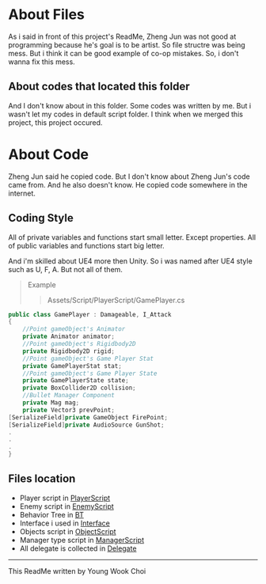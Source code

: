# About Files
As i said in front of this project's ReadMe, Zheng Jun was not good at programming because he's goal is to be artist. So file structre was being mess.
But i think it can be good example of co-op mistakes. So, i don't wanna fix this mess.

## About codes that located this folder
And I don't know about in this folder. 
Some codes was written by me. But i wasn't let my codes in default script folder. 
I think when we merged this project, this project occured.


# About Code
Zheng Jun said he copied code. But I don't know about Zheng Jun's code came from. And he also doesn't know.
He copied code somewhere in the internet. 

## Coding Style
All of private variables and functions start small letter. Except properties.
All of public variables and functions start big letter.


And i'm skilled about UE4 more then Unity. So i was named after UE4 style such as U, F, A. But not all of them. 

>Example
>>Assets/Script/PlayerScript/GamePlayer.cs
```C#
public class GamePlayer : Damageable, I_Attack
{
    //Point gameObject's Animator
    private Animator animator;
    //Point gameObject's Rigidbody2D
    private Rigidbody2D rigid;
    //Point gameObject's Game Player Stat
    private GamePlayerStat stat;
    //Point gameObject's Game Player State
    private GamePlayerState state;
    private BoxCollider2D collision;
    //Bullet Manager Component
    private Mag mag;
    private Vector3 prevPoint;
[SerializeField]private GameObject FirePoint;
[SerializeField]private AudioSource GunShot;
.
.
.
}


```


## Files location

- Player script in [PlayerScript](https://github.com/B477042/TeamProject_2021/tree/main/TeamProject/Assets/Script/PlayerScript)
- Enemy script in [EnemyScript](https://github.com/B477042/TeamProject_2021/tree/main/TeamProject/Assets/Script/EnemyScript)
 - Behavior Tree in [BT](https://github.com/B477042/TeamProject_2021/tree/main/TeamProject/Assets/Script/EnemyScript/BT)
- Interface i used in [Interface](https://github.com/B477042/TeamProject_2021/tree/main/TeamProject/Assets/Script/Interface)
- Objects script in [ObjectScript](https://github.com/B477042/TeamProject_2021/tree/main/TeamProject/Assets/Script/ObjectScript)
- Manager type script in [ManagerScript](https://github.com/B477042/TeamProject_2021/tree/main/TeamProject/Assets/Script/ManagerScript)
- All delegate is collected in [Delegate](https://github.com/B477042/TeamProject_2021/tree/main/TeamProject/Assets/Script/Delegate)



---
This ReadMe written by Young Wook Choi
